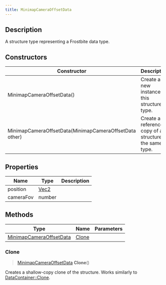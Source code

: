 ```yaml
---
title: MinimapCameraOffsetData
---
```

## Description

A structure type representing a Frostbite data type.

## Constructors

| Constructor                                            | Description                                              |
| ------------------------------------------------------ | -------------------------------------------------------- |
| MinimapCameraOffsetData()                              | Create a new instance of this structure type.            |
| MinimapCameraOffsetData(MinimapCameraOffsetData other) | Create a reference copy of a structure of the same type. |

## Properties

| Name      | Type                              | Description |
| --------- | --------------------------------- | ----------- |
| position  | [Vec2](/vext/ref/shared/class/vec2) |             |
| cameraFov | number                            |             |

## Methods

| Type                                               | Name            | Parameters |
| -------------------------------------------------- | --------------- | ---------- |
| [MinimapCameraOffsetData](MinimapCameraOffsetData) | [Clone](#clone) |            |

### Clone

> [MinimapCameraOffsetData](MinimapCameraOffsetData) **Clone**()

Creates a shallow-copy clone of the structure. Works similarly to [DataContainer::Clone](/vext/ref/shared/class/datacontainer#clone).
